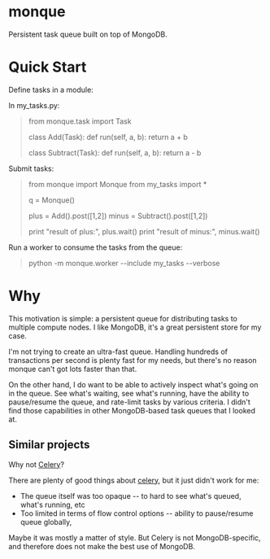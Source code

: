 monque
====================

Persistent task queue built on top of MongoDB.


Quick Start
====================

Define tasks in a module:

In my_tasks.py:
> from monque.task import Task
> 
> class Add(Task):
>     def run(self, a, b):
>         return a + b
> 
> class Subtract(Task):
>     def run(self, a, b):
>         return a - b

Submit tasks:
> from monque import Monque
> from my_tasks import *
> 
> q = Monque()
> 
> plus = Add().post([1,2])
> minus = Subtract().post([1,2])
> 
> print "result of plus:", plus.wait()
> print "result of minus:", minus.wait()

Run a worker to consume the tasks from the queue:
> python -m monque.worker --include my_tasks --verbose


Why
====================

This motivation is simple: a persistent queue for distributing tasks
to multiple compute nodes. I like MongoDB, it's a great persistent store for my case.

I'm not trying to create an ultra-fast queue. Handling hundreds of
transactions per second is plenty fast for my needs, but there's no
reason monque can't got lots faster than that.

On the other hand, I do want to be able to actively inspect what's
going on in the queue. See what's waiting, see what's running, have
the ability to pause/resume the queue, and rate-limit tasks by various
criteria. I didn't find those capabilities in other MongoDB-based task
queues that I looked at.


Similar projects
--------------------

Why not [Celery](http://www.celeryproject.org/)?

There are plenty of good things about [celery](http://www.celeryproject.org/),
but it just didn't work for me:

- The queue itself was too opaque -- to hard to see what's queued, what's running, etc
- Too limited in terms of flow control options -- ability to pause/resume queue globally, 

Maybe it was mostly a matter of style. But Celery is not
MongoDB-specific, and therefore does not make the best use of MongoDB.


